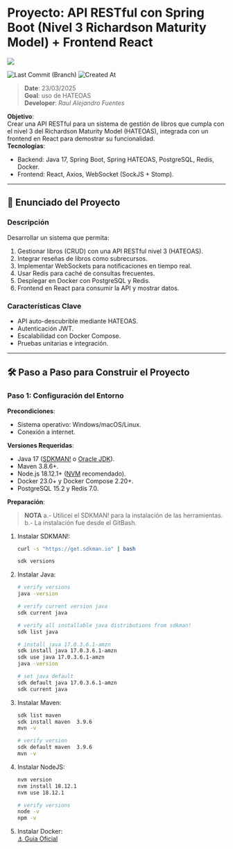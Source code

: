 # Proyecto: API RESTful con Spring Boot (Nivel 3 Richardson Maturity Model) + Frontend React
<img src="https://img.shields.io/badge/Responsável-Alejandro.Fuentes-informational?style=flat-square&logoColor=white&color=cdcdcd" />


![Last Commit (Branch)](https://img.shields.io/github/last-commit/ale-fuentes-ar/handson-APIRESTful-level3-RichardsonMaturity-Java-Angular/main)  ![Created At](https://img.shields.io/github/created-at/ale-fuentes-ar/handson-APIRESTful-level3-RichardsonMaturity-Java-Angular)

> **Date**: 23/03/2025 <br> 
> **Goal**: uso de HATEOAS  <br>
> **Developer**: *Raul Alejandro Fuentes*



**Objetivo**:  
Crear una API RESTful para un sistema de gestión de libros que cumpla con el nivel 3 del Richardson Maturity Model (HATEOAS), integrada con un frontend en React para demostrar su funcionalidad.  
**Tecnologías**:  
- Backend: Java 17, Spring Boot, Spring HATEOAS, PostgreSQL, Redis, Docker.  
- Frontend: React, Axios, WebSocket (SockJS + Stomp).  

---

## 📝 Enunciado del Proyecto

### **Descripción**  
Desarrollar un sistema que permita:  
1. Gestionar libros (CRUD) con una API RESTful nivel 3 (HATEOAS).  
2. Integrar reseñas de libros como subrecursos.  
3. Implementar WebSockets para notificaciones en tiempo real.  
4. Usar Redis para caché de consultas frecuentes.  
5. Desplegar en Docker con PostgreSQL y Redis.  
6. Frontend en React para consumir la API y mostrar datos.  

### **Características Clave**  
- API auto-descubrible mediante HATEOAS.  
- Autenticación JWT.  
- Escalabilidad con Docker Compose.  
- Pruebas unitarias e integración.  

---

## 🛠️ Paso a Paso para Construir el Proyecto  

### **Paso 1: Configuración del Entorno**  
**Precondiciones**:  
- Sistema operativo: Windows/macOS/Linux.  
- Conexión a internet.  

**Versiones Requeridas**:  
- Java 17 ([SDKMAN!](https://sdkman.io/) o [Oracle JDK](https://www.oracle.com/java/technologies/downloads/)).  
- Maven 3.8.6+.  
- Node.js 18.12.1+ ([NVM](https://github.com/nvm-sh/nvm) recomendado).  
- Docker 23.0+ y Docker Compose 2.20+.  
- PostgreSQL 15.2 y Redis 7.0.  

**Preparación**:  

> **NOTA** 
> a.- Utilicei el SDKMAN! para la instalación de las herramientas.
> b.- La instalación fue desde el GitBash.

1. Instalar SDKMAN!:
   ```bash
   curl -s "https://get.sdkman.io" | bash
   
   sdk versions
   ```

1. Instalar Java:  
   ```bash  
   # verify versions
   java -version
   
   # verify current version java
   sdk current java
   
   # verify all installable java distributions from sdkman!
   sdk list java
   
   # install java 17.0.3.6.1-amzn
   sdk install java 17.0.3.6.1-amzn
   sdk use java 17.0.3.6.1-amzn
   java -version

   # set java default
   sdk default java 17.0.3.6.1-amzn
   sdk current java
   ```
2. Instalar Maven:  
   ```bash  
   sdk list maven
   sdk install maven  3.9.6 
   mvn -v
   
   # verify version
   sdk default maven  3.9.6 
   mvn -v
   ```
3. Instalar NodeJS:  
   ```bash  
   nvm version
   nvm install 18.12.1
   nvm use 18.12.1

   # verify versions
   node -v
   npm -v 
   ```
4. Instalar Docker:  
[⚓ Guia Oficial][link-docker]



<!-- links and tools -->
[link-docker]:https://docs.docker.com/get-docker/
